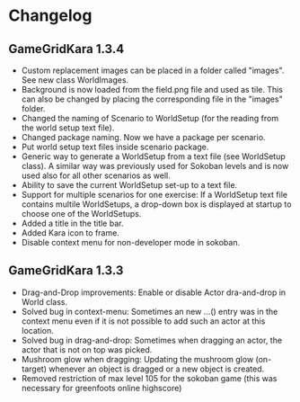 # Changelog

## GameGridKara 1.3.4

* Custom replacement images can be placed in a folder called "images". See new class 
	WorldImages.
* Background is now loaded from the field.png file and used as tile. This can also
	be changed by placing the corresponding file in the "images" folder.
* Changed the naming of Scenario to WorldSetup (for the reading from the world setup 
	text file).
* Changed package naming. Now we have a package per scenario.
* Put world setup text files inside scenario package.
* Generic way to generate a WorldSetup from a text file (see WorldSetup class). A 
	similar way was previously used for Sokoban levels and is now used also for 
	all other scenarios as well.
* Ability to save the current WorldSetup set-up to a text file.
* Support for multiple scenarios for one exercise: If a WorldSetup text file contains
	multile WorldSetups, a drop-down box is displayed at startup to choose one of the
	WorldSetups. 
* Added a title in the title bar.
* Added Kara icon to frame.
* Disable context menu for non-developer mode in sokoban.

## GameGridKara 1.3.3 

* Drag-and-Drop improvements: Enable or disable Actor dra-and-drop in World class.
* Solved bug in context-menu: Sometimes an new ...() entry was in the context menu 
	even if it is not possible to add such an actor at this location.
* Solved bug in drag-and-drop: Sometimes when dragging an actor, the actor that is 
	not on top was picked.
* Mushroom glow when dragging: Updating the mushroom glow (on-target) whenever an 
	object is dragged or a new object is created.
* Removed restriction of max level 105 for the sokoban game (this was necessary for 
	greenfoots online highscore)